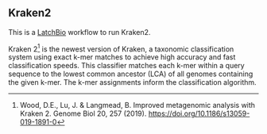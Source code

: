 ## Kraken2

This is a [LatchBio](https://github.com/latchbio/latch) workflow
to run Kraken2.

Kraken 2[^1] is the newest version of Kraken, a taxonomic
classification system using exact k-mer matches to achieve
high accuracy and fast classification speeds. This classifier
matches each k-mer within a query sequence to the lowest common ancestor (LCA)
of all genomes containing the given k-mer. The k-mer assignments inform
the classification algorithm.

[^1]:
    Wood, D.E., Lu, J. & Langmead, B. Improved metagenomic analysis with Kraken 2.
    Genome Biol 20, 257 (2019). https://doi.org/10.1186/s13059-019-1891-0
